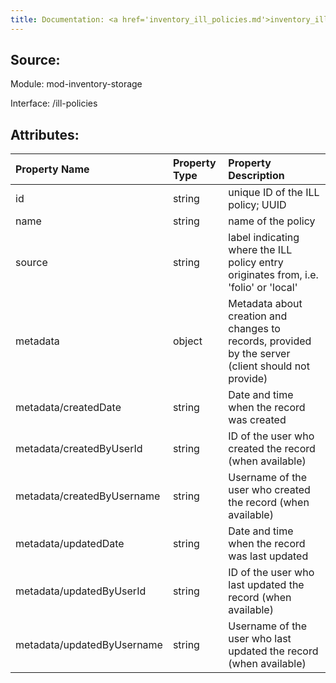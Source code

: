 ```yaml
---
title: Documentation: <a href='inventory_ill_policies.md'>inventory_ill_policies</a>
---
```

## Source:

Module: mod-inventory-storage

Interface: /ill-policies

## Attributes:

| Property Name              | Property Type   | Property Description                                                                               |
|:---------------------------|:----------------|:---------------------------------------------------------------------------------------------------|
| id                         | string          | unique ID of the ILL policy; UUID                                                                  |
| name                       | string          | name of the policy                                                                                 |
| source                     | string          | label indicating where the ILL policy entry originates from, i.e. 'folio' or 'local'               |
| metadata                   | object          | Metadata about creation and changes to records, provided by the server (client should not provide) |
| metadata/createdDate       | string          | Date and time when the record was created                                                          |
| metadata/createdByUserId   | string          | ID of the user who created the record (when available)                                             |
| metadata/createdByUsername | string          | Username of the user who created the record (when available)                                       |
| metadata/updatedDate       | string          | Date and time when the record was last updated                                                     |
| metadata/updatedByUserId   | string          | ID of the user who last updated the record (when available)                                        |
| metadata/updatedByUsername | string          | Username of the user who last updated the record (when available)                                  |

